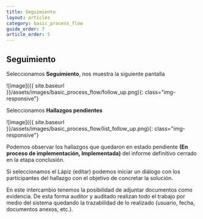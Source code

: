 ```yaml
---
title: Seguimiento
layout: articles
category: basic_process_flow
guide_order: 7
article_order: 5
---
```


## Seguimiento

Seleccionamos **Seguimiento**, nos muestra la siguiente pantalla

![image]({{ site.baseurl }}/assets/images/basic_process_flow/follow_up.png){: class="img-responsive"}

Seleccionamos **Hallazgos pendientes**

![image]({{ site.baseurl }}/assets/images/basic_process_flow/list_follow_up.png){: class="img-responsive"}


Podemos observar los hallazgos que quedaron en estado pendiente **(En proceso de implementación, Implementada)** del informe definitivo cerrado en la etapa conclusión.


Si seleccionamos el Lápiz (editar) podemos iniciar un diálogo con los participantes del hallazgo con el objetivo de concretar la solución. 

En este intercambio tenemos la posibilidad de adjuntar documentos como evidencia. De esta forma auditor y auditado realizan todo el trabajo por medio del sistema quedando la trazabilidad de lo realizado (usuario, fecha, documentos anexos, etc.).